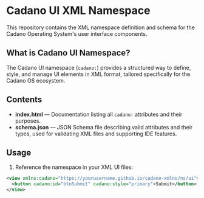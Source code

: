 # Cadano UI XML Namespace

This repository contains the XML namespace definition and schema for the Cadano Operating System's user interface components.

## What is Cadano UI Namespace?

The Cadano UI namespace (`cadano:`) provides a structured way to define, style, and manage UI elements in XML format, tailored specifically for the Cadano OS ecosystem.

## Contents

- **index.html** — Documentation listing all `cadano:` attributes and their purposes.  
- **schema.json** — JSON Schema file describing valid attributes and their types, used for validating XML files and supporting IDE features.

## Usage

1. Reference the namespace in your XML UI files:

```xml
<view xmlns:cadano="https://yourusername.github.io/cadano-xmlns/ns/ui">
  <button cadano:id="btnSubmit" cadano:style="primary">Submit</button>
</view>